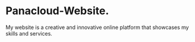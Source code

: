 # Panacloud-Website.
My website is a creative and innovative online platform that showcases my skills and services.
